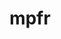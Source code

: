 ---
title: "mpfr"
layout: cache
category: package
meta: {"versions": ["4.0.2", "4.1.0", "3.1.6"], "compilers": ["gcc@8.3.1", "gcc@9.3.0", "gcc@4.8.5", "gcc@8.1.0", "gcc@7.5.0", "gcc@7.3.1", "gcc@8.4.1", "gcc@8.2.1", "gcc@10.3.0", "gcc@7.4.0"]}
spec_files: 
 - "mpfr@4.0.2%gcc@9.3.0 patches=3f80b83 arch=linux-ubuntu20.04-x86_64 ^gmp@6.1.2%gcc@9.3.0 arch=linux-ubuntu20.04-x86_64": spec-0.json
 - "mpfr@4.0.2%gcc@8.3.1 patches=3f80b83 arch=linux-rhel8-ppc64le ^gmp@6.2.1%gcc@8.3.1 arch=linux-rhel8-ppc64le": spec-1.json
 - "mpfr@4.0.2%gcc@8.3.1 patches=3f80b83 arch=linux-rhel8-ppc64le ^gmp@6.1.2%gcc@8.3.1 arch=linux-rhel8-ppc64le": spec-2.json
 - "mpfr@4.1.0%gcc@9.3.0 arch=linux-ubuntu20.04-x86_64 ^gmp@6.2.1%gcc@9.3.0 arch=linux-ubuntu20.04-x86_64": spec-3.json
 - "mpfr@4.1.0%gcc@7.5.0 arch=linux-ubuntu18.04-x86_64 ^gmp@6.2.1%gcc@7.5.0 arch=linux-ubuntu18.04-x86_64": spec-4.json
 - "mpfr@4.1.0%gcc@9.3.0 arch=linux-rhel7-ppc64le ^gmp@6.2.1%gcc@9.3.0 arch=linux-rhel7-ppc64le": spec-5.json
 - "mpfr@3.1.6%gcc@7.4.0 patches=66a5d58 arch=linux-ubuntu18.04-x86_64 ^gmp@6.1.2%gcc@7.4.0 arch=linux-ubuntu18.04-x86_64": spec-6.json
 - "mpfr@4.0.2%gcc@8.1.0 patches=3f80b83 arch=linux-rhel7-ppc64le ^gmp@6.1.2%gcc@8.1.0 arch=linux-rhel7-ppc64le": spec-7.json
 - "mpfr@4.1.0%gcc@9.3.0 arch=linux-ubuntu20.04-ppc64le ^gmp@6.2.1%gcc@9.3.0 arch=linux-ubuntu20.04-ppc64le": spec-8.json
 - "mpfr@4.0.2%gcc@8.1.0 patches=3f80b83 arch=linux-rhel7-x86_64 ^gmp@6.1.2%gcc@8.1.0 arch=linux-rhel7-x86_64": spec-9.json
 - "mpfr@4.1.0%gcc@8.1.0 arch=linux-rhel7-x86_64 ^gmp@6.2.1%gcc@8.1.0 arch=linux-rhel7-x86_64": spec-10.json
 - "mpfr@4.1.0%gcc@8.1.0 arch=linux-rhel7-ppc64le ^gmp@6.2.1%gcc@8.1.0 arch=linux-rhel7-ppc64le": spec-11.json
 - "mpfr@4.1.0%gcc@7.5.0 arch=linux-ubuntu18.04-ppc64le ^gmp@6.2.1%gcc@7.5.0 arch=linux-ubuntu18.04-ppc64le": spec-12.json
 - "mpfr@4.0.2%gcc@7.5.0 patches=3f80b83 arch=linux-ubuntu18.04-x86_64 ^gmp@6.1.2%gcc@7.5.0 arch=linux-ubuntu18.04-x86_64": spec-13.json
 - "mpfr@4.1.0%gcc@9.3.0 arch=linux-rhel7-x86_64 ^gmp@6.2.1%gcc@9.3.0 arch=linux-rhel7-x86_64": spec-14.json
 - "mpfr@4.0.2%gcc@9.3.0 patches=3f80b83 arch=linux-ubuntu20.04-ppc64le ^gmp@6.1.2%gcc@9.3.0 arch=linux-ubuntu20.04-ppc64le": spec-15.json
 - "mpfr@3.1.6%gcc@4.8.5 patches=66a5d58 arch=linux-rhel7-x86_64 ^gmp@6.1.2%gcc@4.8.5 arch=linux-rhel7-x86_64": spec-16.json
 - "mpfr@4.1.0%gcc@8.3.1 arch=linux-rhel8-ppc64le ^gmp@6.2.1%gcc@8.3.1 arch=linux-rhel8-ppc64le": spec-17.json
 - "mpfr@3.1.6%gcc@4.8.5 patches=66a5d58 arch=linux-centos7-ppc64le ^gmp@6.1.2%gcc@4.8.5 arch=linux-centos7-ppc64le": spec-18.json
 - "mpfr@3.1.6%gcc@4.8.5 patches=66a5d58 arch=linux-centos7-x86_64 ^gmp@6.1.2%gcc@4.8.5 arch=linux-centos7-x86_64": spec-19.json
 - "mpfr@4.1.0%gcc@8.3.1 arch=linux-rhel8-x86_64 ^gmp@6.2.1%gcc@8.3.1 arch=linux-rhel8-x86_64": spec-20.json
 - "mpfr@3.1.6%gcc@7.5.0 patches=66a5d58 arch=linux-ubuntu18.04-ppc64le ^gmp@6.1.2%gcc@7.5.0 arch=linux-ubuntu18.04-ppc64le": spec-21.json
 - "mpfr@4.0.2%gcc@9.3.0 patches=3f80b83 arch=linux-ubuntu20.04-x86_64 ^gmp@6.2.1%gcc@9.3.0 arch=linux-ubuntu20.04-x86_64": spec-22.json
 - "mpfr@4.1.0%gcc@10.3.0 arch=linux-ubuntu21.04-ppc64le ^gmp@6.2.1%gcc@10.3.0 arch=linux-ubuntu21.04-ppc64le": spec-23.json
 - "mpfr@4.1.0%gcc@7.3.1 arch=linux-amzn2-x86_64 ^gmp@6.2.1%gcc@7.3.1 arch=linux-amzn2-x86_64": spec-24.json
 - "mpfr@3.1.6%gcc@8.1.0 patches=7a6dd71 arch=linux-rhel7-x86_64 ^gmp@6.1.2%gcc@8.1.0 arch=linux-rhel7-x86_64": spec-25.json
 - "mpfr@4.1.0%gcc@10.3.0 arch=linux-ubuntu21.04-x86_64 ^gmp@6.2.1%gcc@10.3.0 arch=linux-ubuntu21.04-x86_64": spec-26.json
 - "mpfr@3.1.6%gcc@7.4.0 patches=66a5d58 arch=linux-ubuntu18.04-ppc64le ^gmp@6.1.2%gcc@7.4.0 arch=linux-ubuntu18.04-ppc64le": spec-27.json
 - "mpfr@4.0.2%gcc@9.3.0 patches=3f80b83 arch=linux-ubuntu20.04-ppc64le ^gmp@6.2.1%gcc@9.3.0 arch=linux-ubuntu20.04-ppc64le": spec-28.json
 - "mpfr@3.1.6%gcc@4.8.5 patches=7a6dd71 arch=linux-rhel7-x86_64 ^gmp@6.1.2%gcc@4.8.5 arch=linux-rhel7-x86_64": spec-29.json
 - "mpfr@4.0.2%gcc@8.3.1 patches=3f80b83 arch=linux-rhel8-x86_64 ^gmp@6.1.2%gcc@8.3.1 arch=linux-rhel8-x86_64": spec-30.json
 - "mpfr@4.0.2%gcc@7.5.0 patches=3f80b83 arch=linux-ubuntu18.04-ppc64le ^gmp@6.1.2%gcc@7.5.0 arch=linux-ubuntu18.04-ppc64le": spec-31.json
 - "mpfr@3.1.6%gcc@7.4.0 patches=66a5d58 arch=linux-ubuntu18.04-aarch64 ^gmp@6.1.2%gcc@7.4.0 arch=linux-ubuntu18.04-aarch64": spec-32.json
 - "mpfr@3.1.6%gcc@7.4.0 patches=7a6dd71 arch=linux-ubuntu18.04-ppc64le ^gmp@6.1.2%gcc@7.4.0 arch=linux-ubuntu18.04-ppc64le": spec-33.json
 - "mpfr@3.1.6%gcc@4.8.5 patches=7a6dd71 arch=linux-rhel7-ppc64le ^gmp@6.1.2%gcc@4.8.5 arch=linux-rhel7-ppc64le": spec-34.json
 - "mpfr@4.1.0%gcc@8.4.1 arch=linux-rhel8-x86_64 ^gmp@6.2.1%gcc@8.4.1 arch=linux-rhel8-x86_64": spec-35.json
 - "mpfr@3.1.6%gcc@4.8.5 patches=7a6dd71 arch=linux-centos7-ppc64le ^gmp@6.1.2%gcc@4.8.5 arch=linux-centos7-ppc64le": spec-36.json
 - "mpfr@4.1.0%gcc@7.4.0 arch=linux-rhel7-power9le ^gmp@6.2.1%gcc@7.4.0 arch=linux-rhel7-power9le": spec-37.json
 - "mpfr@4.0.2%gcc@8.1.0 patches=3f80b83 arch=linux-rhel7-x86_64 ^gmp@6.2.1%gcc@8.1.0 arch=linux-rhel7-x86_64": spec-38.json
 - "mpfr@3.1.6%gcc@4.8.5 patches=7a6dd71 arch=linux-rhel7-ppc64le ^gmp@6.2.1%gcc@4.8.5 arch=linux-rhel7-ppc64le": spec-39.json
 - "mpfr@4.0.2%gcc@8.1.0 patches=3f80b83 arch=linux-rhel7-ppc64le ^gmp@6.2.1%gcc@8.1.0 arch=linux-rhel7-ppc64le": spec-40.json
 - "mpfr@4.0.2%gcc@7.3.1 patches=3f80b83 arch=linux-amzn2-x86_64 ^gmp@6.1.2%gcc@7.3.1 arch=linux-amzn2-x86_64": spec-41.json
 - "mpfr@4.0.2%gcc@8.3.1 patches=3f80b83 arch=linux-rhel8-x86_64 ^gmp@6.2.1%gcc@8.3.1 arch=linux-rhel8-x86_64": spec-42.json
 - "mpfr@4.1.0%gcc@9.3.0 arch=cray-cnl7-haswell ^gmp@6.2.1%gcc@9.3.0 arch=cray-cnl7-haswell": spec-43.json
 - "mpfr@4.1.0%gcc@8.4.1 arch=linux-rhel8-ppc64le ^gmp@6.2.1%gcc@8.4.1 arch=linux-rhel8-ppc64le": spec-44.json
 - "mpfr@3.1.6%gcc@4.8.5 patches=7a6dd71 arch=linux-centos7-x86_64 ^gmp@6.1.2%gcc@4.8.5 arch=linux-centos7-x86_64": spec-45.json
 - "mpfr@3.1.6%gcc@8.2.1 patches=66a5d58 arch=linux-centos8-x86_64 ^gmp@6.1.2%gcc@8.2.1 arch=linux-centos8-x86_64": spec-46.json
 - "mpfr@3.1.6%gcc@8.3.1 patches=66a5d58 arch=linux-centos8-ppc64le ^gmp@6.1.2%gcc@8.3.1 arch=linux-centos8-ppc64le": spec-47.json
 - "mpfr@3.1.6%gcc@4.8.5 patches=66a5d58 arch=linux-rhel7-ppc64le ^gmp@6.1.2%gcc@4.8.5 arch=linux-rhel7-ppc64le": spec-48.json
 - "mpfr@3.1.6%gcc@8.3.1 patches=66a5d58 arch=linux-rhel8-x86_64 ^gmp@6.1.2%gcc@8.3.1 arch=linux-rhel8-x86_64": spec-49.json
 - "mpfr@3.1.6%gcc@8.3.1 patches=66a5d58 arch=linux-centos8-x86_64 ^gmp@6.1.2%gcc@8.3.1 arch=linux-centos8-x86_64": spec-50.json
 - "mpfr@3.1.6%gcc@4.8.5 patches=7a6dd71 arch=linux-rhel7-x86_64 ^gmp@6.2.1%gcc@4.8.5 arch=linux-rhel7-x86_64": spec-51.json
 - "mpfr@4.0.2%gcc@7.5.0 patches=3f80b83 arch=linux-ubuntu18.04-ppc64le ^gmp@6.2.1%gcc@7.5.0 arch=linux-ubuntu18.04-ppc64le": spec-52.json
 - "mpfr@4.0.2%gcc@7.5.0 patches=3f80b83 arch=linux-ubuntu18.04-x86_64 ^gmp@6.2.1%gcc@7.5.0 arch=linux-ubuntu18.04-x86_64": spec-53.json
 - "mpfr@3.1.6%gcc@8.1.0 patches=7a6dd71 arch=linux-centos7-x86_64 ^gmp@6.1.2%gcc@8.1.0 arch=linux-centos7-x86_64": spec-54.json

---